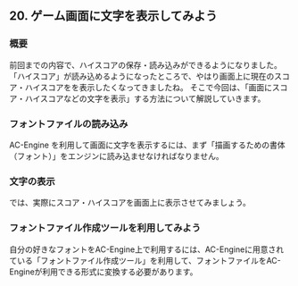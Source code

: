 ﻿## 20. ゲーム画面に文字を表示してみよう

### 概要

前回までの内容で、ハイスコアの保存・読み込みができるようになりました。
「ハイスコア」が読み込めるようになったところで、やはり画面上に現在のスコア・ハイスコアをを表示したくなってきましたね。
そこで今回は、「画面にスコア・ハイスコアなどの文字を表示」する方法について解説していきます。

### フォントファイルの読み込み

AC-Engine を利用して画面に文字を表示するには、まず「描画するための書体（フォント）」をエンジンに読み込ませなければなりません。

### 文字の表示

では、実際にスコア・ハイスコアを画面上に表示させてみましょう。

### フォントファイル作成ツールを利用してみよう

自分の好きなフォントをAC-Engine上で利用するには、AC-Engineに用意されている「フォントファイル作成ツール」を利用して、フォントファイルをAC-Engineが利用できる形式に変換する必要があります。